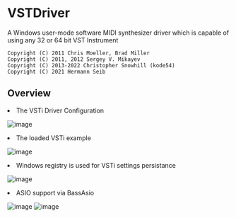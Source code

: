 # VSTDriver
A Windows user-mode software MIDI synthesizer driver which is capable of using any 32 or 64 bit VST Instrument

<code>Copyright (C) 2011 Chris Moeller, Brad Miller</code><br>
<code>Copyright (C) 2011, 2012 Sergey V. Mikayev</code><br>
<code>Copyright (C) 2013-2022 Christopher Snowhill (kode54)</code><br>
<code>Copyright (C) 2021 Hermann Seib</code>

## Overview
<li>The VSTi Driver Configuration</li>

![image](https://user-images.githubusercontent.com/100102043/158668700-f3b020b7-2adf-4072-aee5-592570b3e8a0.png)

<li>The loaded VSTi example</li>

![image](https://user-images.githubusercontent.com/100102043/155242979-be7ed294-53eb-4afd-98be-fad7232218ae.png)

<li>Windows registry is used for VSTi settings persistance</li>

![image](https://user-images.githubusercontent.com/100102043/155243242-4c409017-0686-4382-828f-9c599fd186ef.png)

<li>ASIO support via BassAsio</li>

![image](https://user-images.githubusercontent.com/100102043/158668867-ffffecbf-453f-4bc9-9315-daff92420b4f.png)
![image](https://user-images.githubusercontent.com/100102043/158668801-645df329-d221-4d41-a71d-821c88adeb43.png)

